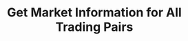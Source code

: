 ---
title: Get Market Information for All Trading Pairs
position_number: 8
type: get
description: /future/market/v1/public/q/tickers
parameters:
content_markdown: Note：This method does not require a signature.
left_code_blocks:
    -
        code_block: "public void getKLine() {\r\n\tString text = HttpUtil.get(URL + \"/data/api/future/market/v1/getKLine?market=btc_usdt&type=1min&since=0\");\r\n\tSystem.out.println(text);\r\n}"
        title: Java
        language: java
right_code_blocks:
    - code_block: |-
        {
          "error": {
            "code": "",
            "msg": ""
          },
          "msgInfo": "",
          "result": [
            {
              "a": "", //24h volume
              "c": "", //Latest price
              "h": "", //Highest price in 24 hours
              "l": "", //Lowest price in 24 hours
              "o": "", //The first transaction price 24 hours ago
              "r": "", //24h Price Fluctuation Limit
              "s": "", //Trading pair
              "t": 0, //Time
              "v": "" //24h turnover
            }
          ],
          "returnCode": 0
        }
      title: Response
      language: json
---